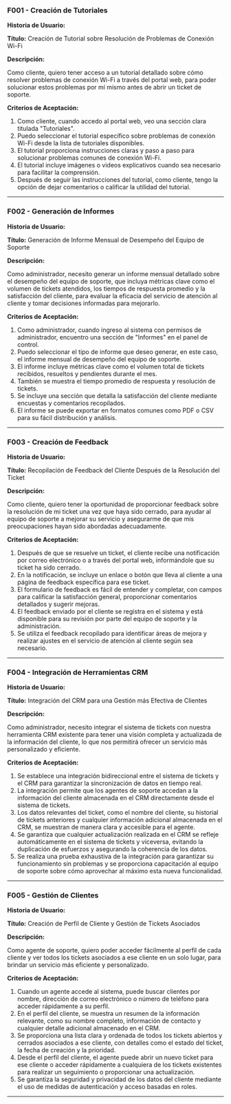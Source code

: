 ### F001 - Creación de Tutoriales

**Historia de Usuario:**

**Título:** Creación de Tutorial sobre Resolución de Problemas de Conexión Wi-Fi

**Descripción:**

Como cliente, quiero tener acceso a un tutorial detallado sobre cómo resolver problemas de conexión Wi-Fi a través del portal web, para poder solucionar estos problemas por mí mismo antes de abrir un ticket de soporte.

**Criterios de Aceptación:**

1. Como cliente, cuando accedo al portal web, veo una sección clara titulada "Tutoriales".
2. Puedo seleccionar el tutorial específico sobre problemas de conexión Wi-Fi desde la lista de tutoriales disponibles.
3. El tutorial proporciona instrucciones claras y paso a paso para solucionar problemas comunes de conexión Wi-Fi.
4. El tutorial incluye imágenes o videos explicativos cuando sea necesario para facilitar la comprensión.
5. Después de seguir las instrucciones del tutorial, como cliente, tengo la opción de dejar comentarios o calificar la utilidad del tutorial.

---

### F002 - Generación de Informes

**Historia de Usuario:**

**Título:** Generación de Informe Mensual de Desempeño del Equipo de Soporte

**Descripción:**

Como administrador, necesito generar un informe mensual detallado sobre el desempeño del equipo de soporte, que incluya métricas clave como el volumen de tickets atendidos, los tiempos de respuesta promedio y la satisfacción del cliente, para evaluar la eficacia del servicio de atención al cliente y tomar decisiones informadas para mejorarlo.

**Criterios de Aceptación:**

1. Como administrador, cuando ingreso al sistema con permisos de administrador, encuentro una sección de "Informes" en el panel de control.
2. Puedo seleccionar el tipo de informe que deseo generar, en este caso, el informe mensual de desempeño del equipo de soporte.
3. El informe incluye métricas clave como el volumen total de tickets recibidos, resueltos y pendientes durante el mes.
4. También se muestra el tiempo promedio de respuesta y resolución de tickets.
5. Se incluye una sección que detalla la satisfacción del cliente mediante encuestas y comentarios recopilados.
6. El informe se puede exportar en formatos comunes como PDF o CSV para su fácil distribución y análisis.

---

### F003 - Creación de Feedback

**Historia de Usuario:**

**Título:** Recopilación de Feedback del Cliente Después de la Resolución del Ticket

**Descripción:**

Como cliente, quiero tener la oportunidad de proporcionar feedback sobre la resolución de mi ticket una vez que haya sido cerrado, para ayudar al equipo de soporte a mejorar su servicio y asegurarme de que mis preocupaciones hayan sido abordadas adecuadamente.

**Criterios de Aceptación:**

1. Después de que se resuelve un ticket, el cliente recibe una notificación por correo electrónico o a través del portal web, informándole que su ticket ha sido cerrado.
2. En la notificación, se incluye un enlace o botón que lleva al cliente a una página de feedback específica para ese ticket.
3. El formulario de feedback es fácil de entender y completar, con campos para calificar la satisfacción general, proporcionar comentarios detallados y sugerir mejoras.
4. El feedback enviado por el cliente se registra en el sistema y está disponible para su revisión por parte del equipo de soporte y la administración.
5. Se utiliza el feedback recopilado para identificar áreas de mejora y realizar ajustes en el servicio de atención al cliente según sea necesario.

---

### F004 - Integración de Herramientas CRM

**Historia de Usuario:**

**Título:** Integración del CRM para una Gestión más Efectiva de Clientes

**Descripción:**

Como administrador, necesito integrar el sistema de tickets con nuestra herramienta CRM existente para tener una visión completa y actualizada de la información del cliente, lo que nos permitirá ofrecer un servicio más personalizado y eficiente.

**Criterios de Aceptación:**

1. Se establece una integración bidireccional entre el sistema de tickets y el CRM para garantizar la sincronización de datos en tiempo real.
2. La integración permite que los agentes de soporte accedan a la información del cliente almacenada en el CRM directamente desde el sistema de tickets.
3. Los datos relevantes del ticket, como el nombre del cliente, su historial de tickets anteriores y cualquier información adicional almacenada en el CRM, se muestran de manera clara y accesible para el agente.
4. Se garantiza que cualquier actualización realizada en el CRM se refleje automáticamente en el sistema de tickets y viceversa, evitando la duplicación de esfuerzos y asegurando la coherencia de los datos.
5. Se realiza una prueba exhaustiva de la integración para garantizar su funcionamiento sin problemas y se proporciona capacitación al equipo de soporte sobre cómo aprovechar al máximo esta nueva funcionalidad.

---

### F005 - Gestión de Clientes

**Historia de Usuario:**

**Título:** Creación de Perfil de Cliente y Gestión de Tickets Asociados

**Descripción:**

Como agente de soporte, quiero poder acceder fácilmente al perfil de cada cliente y ver todos los tickets asociados a ese cliente en un solo lugar, para brindar un servicio más eficiente y personalizado.

**Criterios de Aceptación:**

1. Cuando un agente accede al sistema, puede buscar clientes por nombre, dirección de correo electrónico o número de teléfono para acceder rápidamente a su perfil.
2. En el perfil del cliente, se muestra un resumen de la información relevante, como su nombre completo, información de contacto y cualquier detalle adicional almacenado en el CRM.
3. Se proporciona una lista clara y ordenada de todos los tickets abiertos y cerrados asociados a ese cliente, con detalles como el estado del ticket, la fecha de creación y la prioridad.
4. Desde el perfil del cliente, el agente puede abrir un nuevo ticket para ese cliente o acceder rápidamente a cualquiera de los tickets existentes para realizar un seguimiento o proporcionar una actualización.
5. Se garantiza la seguridad y privacidad de los datos del cliente mediante el uso de medidas de autenticación y acceso basadas en roles.

---
